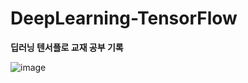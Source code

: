 # DeepLearning-TensorFlow


**딥러닝 텐서플로 교재 공부 기록**


![image](https://github.com/user-attachments/assets/0475d01b-bb87-4e36-a4f0-c6d2641971ec)
